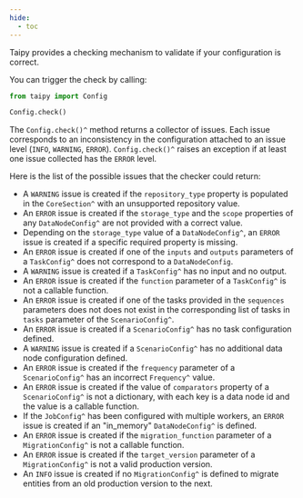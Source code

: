 ```yaml
---
hide:
  - toc
---
```

Taipy provides a checking mechanism to validate if your configuration is correct.

You can trigger the check by calling:
```python linenums="1"
from taipy import Config

Config.check()
```

The `Config.check()^` method returns a collector of issues. Each issue corresponds to an inconsistency in
the configuration attached to an issue level (`INFO`, `WARNING`, `ERROR`). `Config.check()^` raises an
exception if at least one issue collected has the `ERROR` level.

Here is the list of the possible issues that the checker could return:

- A `WARNING` issue is created if the `repository_type` property is populated in the `CoreSection^` with an
  unsupported repository value.
- An `ERROR` issue is created if the `storage_type` and the `scope` properties of any `DataNodeConfig^` are not
  provided with a correct value.
- Depending on the `storage_type` value of a `DataNodeConfig^`, an `ERROR` issue is created if a specific required
  property is missing.
- An `ERROR` issue is created if one of the `inputs` and `outputs` parameters of a `TaskConfig^` does not correspond
  to a `DataNodeConfig`.
- A `WARNING` issue is created if a `TaskConfig^` has no input and no output.
- An `ERROR` issue is created if the `function` parameter of a `TaskConfig^` is not a callable function.
- An `ERROR` issue is created if one of the tasks provided in the `sequences` parameters does not does not exist in
  the corresponding list of tasks in `tasks` parameter of the `ScenarioConfig^`.
- An `ERROR` issue is created if a `ScenarioConfig^` has no task configuration defined.
- A `WARNING` issue is created if a `ScenarioConfig^` has no additional data node configuration defined.
- An `ERROR` issue is created if the `frequency` parameter of a `ScenarioConfig^` has an incorrect `Frequency^` value.
- An `ERROR` issue is created if the value of `comparators` property of a `ScenarioConfig^` is not a dictionary, with each key is a data node id and the value is a callable function.
- If the `JobConfig^` has been configured with multiple workers, an `ERROR` issue is created if an "in_memory"
  `DataNodeConfig^` is defined.
- An `ERROR` issue is created if the `migration_function` parameter of a `MigrationConfig^` is not a callable function.
- An `ERROR` issue is created if the `target_version` parameter of a `MigrationConfig^` is not a valid production version.
- An `INFO` issue is created if no `MigrationConfig^` is defined to migrate entities from an old production version to the next.

